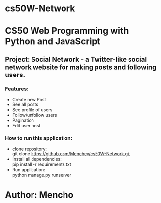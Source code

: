 # cs50W-Network

# CS50 Web Programming with Python and JavaScript

## Project: Social Network - a Twitter-like social network website for making posts and following users.

### Features:
- Create new Post
- See all posts
- See profile of users
- Follow/unfollow users
- Pagination
- Edit user post

### How to run this application:
- clone repository:\
git clone https://github.com/Menchev/cs50W-Network.git
- Install all dependencies:\
pip install -r requirements.txt
- Run application:\
python manage.py runserver

# Author: Mencho
